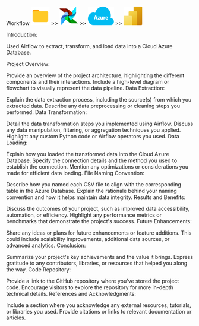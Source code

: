 Workflow
<img src="Pics/folder.svg" width="50" height="50"> >> <img src="Pics/airflow.svg" width="50" height="50"> >> <img src="Pics/microsoft-azure.svg" width="70"  height="50"> >> <img src="Pics/power-bi.svg" width="50" height="50">

Introduction:


Used Airflow to extract, transform, and load data into a Cloud Azure Database.

Project Overview:

Provide an overview of the project architecture, highlighting the different components and their interactions.
Include a high-level diagram or flowchart to visually represent the data pipeline.
Data Extraction:

Explain the data extraction process, including the source(s) from which you extracted data.
Describe any data preprocessing or cleaning steps you performed.
Data Transformation:

Detail the data transformation steps you implemented using Airflow.
Discuss any data manipulation, filtering, or aggregation techniques you applied.
Highlight any custom Python code or Airflow operators you used.
Data Loading:

Explain how you loaded the transformed data into the Cloud Azure Database.
Specify the connection details and the method you used to establish the connection.
Mention any optimizations or considerations you made for efficient data loading.
File Naming Convention:

Describe how you named each CSV file to align with the corresponding table in the Azure Database.
Explain the rationale behind your naming convention and how it helps maintain data integrity.
Results and Benefits:

Discuss the outcomes of your project, such as improved data accessibility, automation, or efficiency.
Highlight any performance metrics or benchmarks that demonstrate the project's success.
Future Enhancements:

Share any ideas or plans for future enhancements or feature additions.
This could include scalability improvements, additional data sources, or advanced analytics.
Conclusion:

Summarize your project's key achievements and the value it brings.
Express gratitude to any contributors, libraries, or resources that helped you along the way.
Code Repository:

Provide a link to the GitHub repository where you've stored the project code.
Encourage visitors to explore the repository for more in-depth technical details.
References and Acknowledgments:

Include a section where you acknowledge any external resources, tutorials, or libraries you used.
Provide citations or links to relevant documentation or articles.
